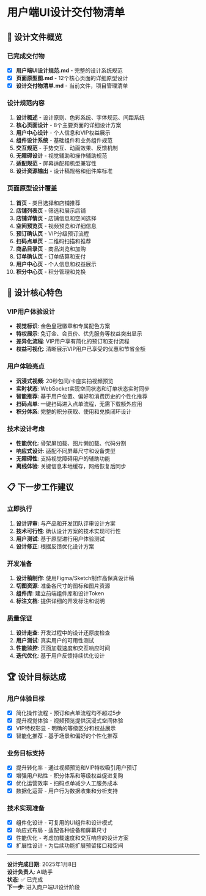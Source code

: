 # 用户端UI设计交付物清单

## 🎨 设计文件概览

### 已完成交付物
- [x] **用户端UI设计规范.md** - 完整的设计系统规范
- [x] **页面原型图.md** - 12个核心页面的详细原型设计
- [x] **设计交付物清单.md** - 当前文件，项目管理清单

### 设计规范内容
1. **设计概述** - 设计原则、色彩系统、字体规范、间距系统
2. **核心页面设计** - 8个主要页面的详细设计方案
3. **用户中心设计** - 个人信息和VIP权益展示
4. **组件设计系统** - 基础组件和业务组件规范
5. **交互规范** - 手势交互、动画效果、反馈机制
6. **无障碍设计** - 视觉辅助和操作辅助规范
7. **适配规范** - 屏幕适配和机型兼容性
8. **设计资源输出** - 设计稿规格和组件库标准

### 页面原型设计覆盖
1. **首页** - 类目选择和店铺推荐
2. **店铺列表页** - 筛选和展示店铺
3. **店铺详情页** - 店铺信息和空间选择
4. **空间预览页** - 视频预览和详细信息
5. **预订确认页** - VIP分级预订流程
6. **扫码点单页** - 二维码扫描和推荐
7. **商品目录页** - 商品浏览和加购
8. **订单确认页** - 订单结算和支付
9. **用户中心页** - 个人信息和权益展示
10. **积分中心页** - 积分管理和兑换

## 🎯 设计核心特色

### VIP用户体验设计
- **视觉标识**: 金色皇冠徽章和专属配色方案
- **特权展示**: 免订金、会员价、优先服务等权益突出显示
- **差异化流程**: VIP用户享有简化的预订和支付流程
- **权益可视化**: 清晰展示VIP用户已享受的优惠和节省金额

### 用户体验亮点
- **沉浸式视频**: 20秒包间/卡座实拍视频预览
- **实时状态**: WebSocket实现空间状态和订单状态实时同步
- **智能推荐**: 基于用户位置、偏好和消费历史的个性化推荐
- **扫码点单**: 一键扫码进入点单流程，无需下载额外应用
- **积分体系**: 完整的积分获取、使用和兑换闭环设计

### 技术设计考虑
- **性能优化**: 骨架屏加载、图片懒加载、代码分割
- **响应式设计**: 适配不同屏幕尺寸和设备类型
- **无障碍性**: 支持视觉障碍用户的辅助功能
- **离线体验**: 关键信息本地缓存，网络恢复后同步

## 📋 下一步工作建议

### 立即执行
1. **设计评审**: 与产品和开发团队评审设计方案
2. **技术可行性**: 确认设计方案的技术实现可行性
3. **用户测试**: 基于原型进行用户体验测试
4. **设计修正**: 根据反馈优化设计方案

### 开发准备
1. **设计稿制作**: 使用Figma/Sketch制作高保真设计稿
2. **切图资源**: 准备各尺寸的图标和图片资源
3. **组件库**: 建立前端组件库和设计Token
4. **标注文档**: 提供详细的开发标注和说明

### 质量保证
1. **设计走查**: 开发过程中的设计还原度检查
2. **用户测试**: 真实用户的可用性测试
3. **性能监控**: 页面加载速度和交互响应时间
4. **迭代优化**: 基于用户反馈持续优化设计

## 🏆 设计目标达成

### 用户体验目标
- [x] 简化操作流程 - 预订和点单流程均不超过5步
- [x] 提升视觉体验 - 视频预览提供沉浸式空间体验
- [x] VIP特权彰显 - 明确的等级区分和权益展示
- [x] 智能化推荐 - 基于场景和偏好的个性化推荐

### 业务目标支持
- [x] 提升转化率 - 通过视频预览和VIP特权吸引用户预订
- [x] 增强用户粘性 - 积分体系和等级权益促进复购
- [x] 优化运营效率 - 扫码点单减少人工服务成本
- [x] 数据化运营 - 用户行为数据收集和分析支持

### 技术实现准备
- [x] 组件化设计 - 可复用的UI组件和设计模式
- [x] 响应式布局 - 适配各种设备和屏幕尺寸
- [x] 性能优化 - 考虑加载速度和交互响应的设计方案
- [x] 扩展性设计 - 为后续功能扩展预留接口和空间

---

**设计完成日期**: 2025年1月8日  
**设计负责人**: AI助手  
**状态**: ✅ 已完成  
**下一步**: 进入商户端UI设计阶段
